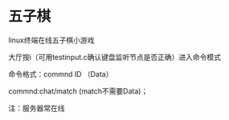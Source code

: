 # 五子棋

linux终端在线五子棋小游戏

大厅按i（可用testinput.c确认键盘监听节点是否正确）进入命令模式

命令格式：commnd ID （Data）
  
commnd:chat/match (match不需要Data)；

注：服务器常在线

